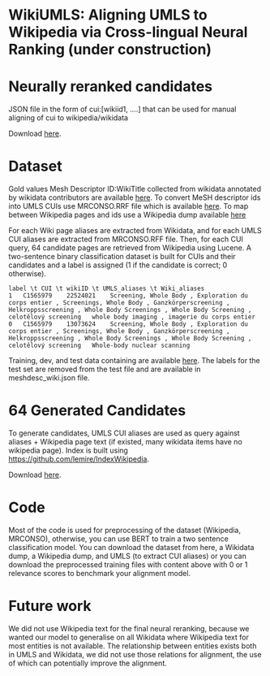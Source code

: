 # WikiUMLS: Aligning UMLS to Wikipedia via Cross-lingual Neural Ranking (under construction)


# Neurally reranked candidates

JSON file in the form of cui:[wikiid1, ....] that can be used for manual aligning of cui to wikipedia/wikidata

Download [here](https://drive.google.com/open?id=12EGrZr1KFcFS9UwFCTnf_--XUCqW1yf9).

# Dataset 

Gold values Mesh Descriptor ID:WikiTitle collected from wikidata annotated by wikidata contributors are available [here](https://github.com/afshinrahimi/wikiumls/blob/master/data/meshdesc_wiki.json). To convert MeSH descriptor ids into UMLS CUIs use MRCONSO.RRF file which is available [here](https://www.nlm.nih.gov/research/umls/licensedcontent/umlsknowledgesources.html). To map between Wikipedia pages and ids use a Wikipedia dump available [here](https://dumps.wikimedia.org/enwiki/latest/)

For each Wiki page aliases are extracted from Wikidata, and for each UMLS CUI aliases are extracted from MRCONSO.RFF file. Then, for each CUI query, 64 candidate pages are retrieved from Wikipedia using Lucene. A two-sentence binary classification dataset is built for CUIs and their candidates and a label is assigned (1 if the candidate is correct; 0 otherwise).



```
label \t CUI \t wikiID \t UMLS_aliases \t Wiki_aliases
1	C1565979	22524021	Screening, Whole Body , Exploration du corps entier , Screenings, Whole Body , Ganzkörperscreening , Helkroppsscreening , Whole Body Screenings , Whole Body Screening , celotělový screening	whole body imaging , imagerie du corps entier
0	C1565979	13073624	Screening, Whole Body , Exploration du corps entier , Screenings, Whole Body , Ganzkörperscreening , Helkroppsscreening , Whole Body Screenings , Whole Body Screening , celotělový screening	Whole-body nuclear scanning
```


Training, dev, and test data containing are available [here](https://drive.google.com/file/d/1Y2gbF8xpc9YhJXMEyvdymAweCdNKdHzQ/view?usp=sharing). The labels for the test set are removed from the test file and are available in meshdesc_wiki.json file.
<!-- Download [here](https://drive.google.com/file/d/1W6ACUp5X4c4M0ER12CHGAUDW4m_aTfrB/view?usp=sharing). -->



# 64 Generated Candidates

To generate candidates, UMLS CUI aliases are used as query against aliases + Wikipedia page text (if existed, many wikidata items have no wikipedia page). Index is built using https://github.com/lemire/IndexWikipedia.

Download [here](https://drive.google.com/file/d/1mYetd62m_wEMZ4L93OQyZUiAe4GyRCIm/view?usp=sharing).


# Code

Most of the code is used for preprocessing of the dataset (Wikipedia, MRCONSO), otherwise, you can use BERT to train a two sentence classification model.
You can download the dataset from here, a Wikidata dump, a Wikipedia dump, and UMLS (to extract CUI aliases) or you can download the preprocessed training files with content above with 0 or 1 relevance scores to benchmark your alignment model.

# Future work
We did not use Wikipedia text for the final neural reranking, because we wanted our model to generalise on all Wikidata where Wikipedia text for most entities is not available. The relationship between entities exists both in UMLS and Wikidata, we did not use those relations for alignment, the use of which can potentially improve the alignment.

